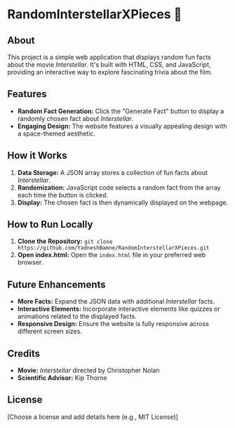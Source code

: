 # RandomInterstellarXPieces 🌌

## About

This project is a simple web application that displays random fun facts about the movie *Interstellar*.  It's built with HTML, CSS, and JavaScript, providing an interactive way to explore fascinating trivia about the film.

## Features

* **Random Fact Generation:** Click the "Generate Fact" button to display a randomly chosen fact about *Interstellar*.
* **Engaging Design:** The website features a visually appealing design with a space-themed aesthetic.

## How it Works

1. **Data Storage:**  A JSON array stores a collection of fun facts about *Interstellar*.
2. **Randomization:** JavaScript code selects a random fact from the array each time the button is clicked.
3. **Display:** The chosen fact is then dynamically displayed on the webpage.

## How to Run Locally

1. **Clone the Repository:** `git clone https://github.com/YadneshBamne/RandomInterstellarXPieces.git`
2. **Open index.html:** Open the `index.html` file in your preferred web browser. 

## Future Enhancements

* **More Facts:** Expand the JSON data with additional *Interstellar* facts.
* **Interactive Elements:**  Incorporate interactive elements like quizzes or animations related to the displayed facts.
* **Responsive Design:** Ensure the website is fully responsive across different screen sizes. 

## Credits

* **Movie:** *Interstellar* directed by Christopher Nolan
* **Scientific Advisor:**  Kip Thorne

## License

[Choose a license and add details here (e.g., MIT License)] 
